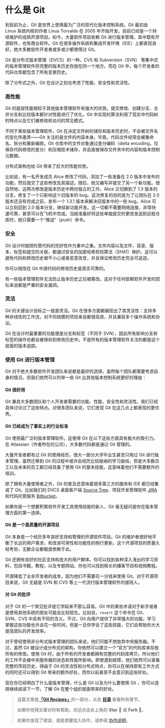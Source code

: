 # 什么是 Git

到目前为止，Git 是世界上使用最为广泛的现代化版本控制系统。Git 最初由 Linux 系统内核的作者 Linus Torvalds 在 2005 年开始开发，目前已经是一个持续维护的成熟开源项目。如今，大量软件项目依赖 Git 进行版本管理，其中既有开源软件，也有商业软件。Git 在很多操作系统和集成开发环境（IDE）上都表现良好。绝大多数软件开发者或多或少都使用过 Git。

Git 是分布式版本管理（DVCS）的一种。CVS 和 Subversion（SVN） 等集中式的版本管理软件将完整的版本历史存放在同一个地方。而在 Git 中，每个开发者的代码仓库都包含了所有变更历史。

除了分布式之外，Git 在设计之初也考虑了性能、安全性和灵活性。

### 高性能

Git 的底层性能相较于其他版本管理软件有强大的优势。提交修改、创建分支、合并分支和比较版本都针对性能进行了优化。Git 中实现的算法利用了现实中代码树的特点以及它们被修改和访问的常见模式。

不同于某些版本管理软件，Git 在决定文件树的储存和版本历史时，不会被文件名的变化所愚弄——Git 关注的是文件的内容本身。毕竟，代码文件经常会被重命名、拆分和重新编排。Git 仓库中的文件对象通过差分编码（delta encoding，仅保存代码修改的差分）和压缩技术储存，并且直接保存文件夹中的内容和版本控制元数据。

分布式架构也给 Git 带来了巨大的性能优势。

比如说，有一名开发成员 Alice 修改了代码，添加了一些准备在 2.0 版本中发布的功能，然后提交了这些修改及其描述。随后，她又编写并提交了另一个新功能。很自然地，这两次修改是版本历史中两份独立的工作。Alice 又切换到了 1.3 版本的分支，修复了一个只影响这个旧版本的 bug。这次修复的目的是为了让团队在 2.0 版本还没有完成之前，发布一个 1.3.1 版本来解决旧版本中的一些 bug。Alice 可以立刻回到 2.0 版本分支，继续新功能开发。这一切都不需要网络连接，非常快速可靠，甚至可以在飞机中完成。当她准备好将这些单独提交的更改发送到远程仓库时，她只需要一个“推送”（push）命令。

### 安全

Git 设计时就把托管代码的完好性作为重中之重。文件内容以及文件、目录、版本、标签和提交的关联，都通过安全的加密哈希校验算法（SHA1）保护。这可以避免代码和修改历史被不小心或者恶意改变，并且保证修改历史完全可追迹。

你可以相信在 Git 中源代码的修改历史是真实可靠的。

有一些版本管理软件无法防止版本历史之后被篡改。这对于任何依赖软件开发的团队来说都是严重的安全漏洞。

### 灵活

Git 的关键设计目标之一就是灵活。Git 在很多方面都展现出了其灵活性：支持多种非线性的工作流，对不同规模的项目来说都很高效，并且兼容多个操作系统和协议。

Git 在设计时最重要的功能便是分支和标签（不同于 SVN），因此所有影响分支和标签的操作也都会被保存到修改历史中。不是所有的版本管理软件关注的都是这个层面的版本追踪。

### 使用 Git 进行版本管理

Git 对于绝大多数软件开发团队来说都是最好的选择。虽然每个团队都需要考虑自身的情况，但我们依然可以列举一些 Git 比其他版本控制系统更好的理由：

#### Git 很好用

Git 兼具大多数团队和个人开发者需要的功能、性能，安全性和灵活性。我们已经具体讨论过了这些特点。对很多团队来说，它们发现 Git 在这几点上都表现的更优秀。

#### Git 已经成为了事实上的行业标准

Git 使用最广泛的版本管理软件。这使得 Git 在以下这些方面具有极大的吸引力。在 Atlassian（作者所在的公司），大多数代码都是通过 Git 管理的。

大量开发者都有过 Git 的使用经历，很大一部分大学毕业生甚至只用过 Git 进行版本管理。虽然迁移到 Git 的过程中或许会经历比较陡峭的学习曲线，但是大多数员工以及未来的员工都已经具备了使用 Git 的基本技能，这意味着他们不需要额外的培训。

除了拥有大量使用者之外，Git 的普及还意味着很多第三方的服务和 IDE 都已经集成了 Git。比如我们的 DVCS 桌面客户端 [Source Tree](https://www.atlassian.com/software/sourcetree)、项目开发管理软件 [JIRA](https://www.atlassian.com/software/jira) 和代码托管服务 [Bitbucket](https://www.atlassian.com/software/bitbucket)。

如果你是一个想要积累软件开发工具使用技能的新人，Git 毫无疑问是你在版本管理方面的第一选择。

#### Git 是一个高质量的开源项目

Git 本身是一个经历多年良好支持和管理的开源软件项目。Git 的维护者很好地平衡了长远的用户需求，和改进可用性和功能性的例行更新。这个开源项目的质量久经考验，无数企业都极度依赖于此。

Git 还拥有良好的社区支持和庞大的用户群体。你可以找到各种深入浅出的学习资料，包括书籍，教程，以及专题网站。你也可以找到相关的播客节目和视频教程。

开源降低了业余开发者的成本，因为他们不需要花一分钱来使用 Git。对于开源项目来说，Git 无疑是 SVN 和 CVS 等上一代流行版本管理软件的接班人。

#### 对 Git 的批评

对于 Git 的一个常见批评是它学起来不那么容易。Git 中的某些术语对于新手或者是使用其他系统的朋友可能会比较陌生。比如说，`revert` 这个命令在 Git、SVN、CVS 中具有不同的含义。不过，Git 向用户提供了非常强大的功能。学习掌握这些功能也许会花一些时间，但是一旦你学会了这些技能，它们会帮助你大大提高团队的开发效率。

对于曾经使用非分布式版本管理的团队来说，他们可能不想放弃中央服务器。不过，虽然 Git 被设计成分布式的架构，你依然可以建立一个“官方”的代码库来存放所有的修改。使用 Git 时，由于所有的开发者都拥有完整的代码库拷贝，所以他们的工作不会被中央服务器的状态和性能所影响。即使遇到故障，他们依然可以查看完整的项目历史。得益于 Git 的灵活性和分布式特点，你可以在保持原有工作方式的同时还可以得到 Git 带来的额外好处，而你以前甚至不会意识到这些好处。

现在你已经明白了什么是版本管理，什么是 Git 以及为什么要使用 Git ，你可以选择继续阅读下一节，了解 Git 在整个组织层面带来的好处。


> 这篇文章是[**「Git Recipes」**](https://github.com/geeeeeeeeek/git-recipes/)的一部分，点击 [**目录**](https://github.com/geeeeeeeeek/git-recipes/wiki/) 查看所有章节。
>
> 如果你觉得文章对你有帮助，欢迎点击右上角的 **Star** :star2: 或 **Fork** :fork_and_knife:。
>
> 如果你发现了错误，或是想要加入协作，请参阅 [协作说明](https://github.com/geeeeeeeeek/git-recipes/issues/1)。
